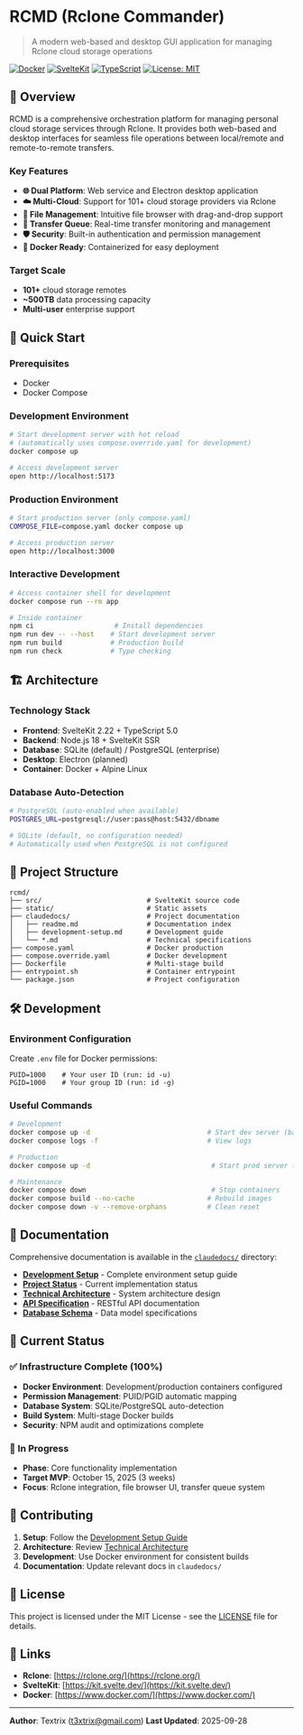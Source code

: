 # RCMD (Rclone Commander)

> A modern web-based and desktop GUI application for managing Rclone cloud storage operations

[![Docker](https://img.shields.io/badge/Docker-Ready-blue?logo=docker)](https://www.docker.com/)
[![SvelteKit](https://img.shields.io/badge/SvelteKit-2.22-orange?logo=svelte)](https://kit.svelte.dev/)
[![TypeScript](https://img.shields.io/badge/TypeScript-5.0-blue?logo=typescript)](https://www.typescriptlang.org/)
[![License: MIT](https://img.shields.io/badge/License-MIT-yellow.svg)](https://opensource.org/licenses/MIT)

## 🎯 Overview

RCMD is a comprehensive orchestration platform for managing personal cloud storage services through Rclone. It provides both web-based and desktop interfaces for seamless file operations between local/remote and remote-to-remote transfers.

### Key Features

- **🌐 Dual Platform**: Web service and Electron desktop application
- **☁️ Multi-Cloud**: Support for 101+ cloud storage providers via Rclone
- **📁 File Management**: Intuitive file browser with drag-and-drop support
- **🔄 Transfer Queue**: Real-time transfer monitoring and management
- **🛡️ Security**: Built-in authentication and permission management
- **🐳 Docker Ready**: Containerized for easy deployment

### Target Scale

- **101+** cloud storage remotes
- **~500TB** data processing capacity
- **Multi-user** enterprise support

## 🚀 Quick Start

### Prerequisites

- Docker
- Docker Compose

### Development Environment

```bash
# Start development server with hot reload
# (automatically uses compose.override.yaml for development)
docker compose up

# Access development server
open http://localhost:5173
```

### Production Environment

```bash
# Start production server (only compose.yaml)
COMPOSE_FILE=compose.yaml docker compose up

# Access production server
open http://localhost:3000
```

### Interactive Development

```bash
# Access container shell for development
docker compose run --rm app

# Inside container
npm ci                    # Install dependencies
npm run dev -- --host    # Start development server
npm run build            # Production build
npm run check            # Type checking
```

## 🏗️ Architecture

### Technology Stack

- **Frontend**: SvelteKit 2.22 + TypeScript 5.0
- **Backend**: Node.js 18 + SvelteKit SSR
- **Database**: SQLite (default) / PostgreSQL (enterprise)
- **Desktop**: Electron (planned)
- **Container**: Docker + Alpine Linux

### Database Auto-Detection

```bash
# PostgreSQL (auto-enabled when available)
POSTGRES_URL=postgresql://user:pass@host:5432/dbname

# SQLite (default, no configuration needed)
# Automatically used when PostgreSQL is not configured
```

## 📁 Project Structure

```
rcmd/
├── src/                          # SvelteKit source code
├── static/                       # Static assets
├── claudedocs/                   # Project documentation
│   ├── readme.md                 # Documentation index
│   ├── development-setup.md      # Development guide
│   └── *.md                      # Technical specifications
├── compose.yaml                  # Docker production
├── compose.override.yaml         # Docker development
├── Dockerfile                    # Multi-stage build
├── entrypoint.sh                 # Container entrypoint
└── package.json                  # Project configuration
```

## 🛠️ Development

### Environment Configuration

Create `.env` file for Docker permissions:

```env
PUID=1000    # Your user ID (run: id -u)
PGID=1000    # Your group ID (run: id -g)
```

### Useful Commands

```bash
# Development
docker compose up -d                             # Start dev server (background)
docker compose logs -f                           # View logs

# Production
docker compose up -d                              # Start prod server (background)

# Maintenance
docker compose down                               # Stop containers
docker compose build --no-cache                  # Rebuild images
docker compose down -v --remove-orphans          # Clean reset
```

## 📖 Documentation

Comprehensive documentation is available in the [`claudedocs/`](./claudedocs/) directory:

- **[Development Setup](./claudedocs/development-setup.md)** - Complete environment setup guide
- **[Project Status](./claudedocs/project-current-status.md)** - Current implementation status
- **[Technical Architecture](./claudedocs/technical-architecture-design.md)** - System architecture design
- **[API Specification](./claudedocs/api-specification.md)** - RESTful API documentation
- **[Database Schema](./claudedocs/database-schema-data-model.md)** - Data model specifications

## 🔄 Current Status

### ✅ Infrastructure Complete (100%)

- **Docker Environment**: Development/production containers configured
- **Permission Management**: PUID/PGID automatic mapping
- **Database System**: SQLite/PostgreSQL auto-detection
- **Build System**: Multi-stage Docker builds
- **Security**: NPM audit and optimizations complete

### 🚧 In Progress

- **Phase**: Core functionality implementation
- **Target MVP**: October 15, 2025 (3 weeks)
- **Focus**: Rclone integration, file browser UI, transfer queue system

## 🤝 Contributing

1. **Setup**: Follow the [Development Setup Guide](./claudedocs/development-setup.md)
2. **Architecture**: Review [Technical Architecture](./claudedocs/technical-architecture-design.md)
3. **Development**: Use Docker environment for consistent builds
4. **Documentation**: Update relevant docs in `claudedocs/`

## 📝 License

This project is licensed under the MIT License - see the [LICENSE](LICENSE) file for details.

## 🔗 Links

- **Rclone**: [https://rclone.org/](https://rclone.org/)
- **SvelteKit**: [https://kit.svelte.dev/](https://kit.svelte.dev/)
- **Docker**: [https://www.docker.com/](https://www.docker.com/)

---

**Author**: Textrix (t3xtrix@gmail.com)
**Last Updated**: 2025-09-28
